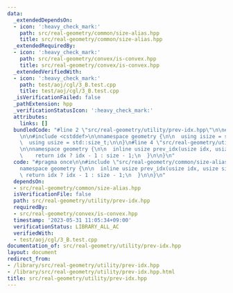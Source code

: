 ```yaml
---
data:
  _extendedDependsOn:
  - icon: ':heavy_check_mark:'
    path: src/real-geometry/common/size-alias.hpp
    title: src/real-geometry/common/size-alias.hpp
  _extendedRequiredBy:
  - icon: ':heavy_check_mark:'
    path: src/real-geometry/convex/is-convex.hpp
    title: src/real-geometry/convex/is-convex.hpp
  _extendedVerifiedWith:
  - icon: ':heavy_check_mark:'
    path: test/aoj/cgl/3_B.test.cpp
    title: test/aoj/cgl/3_B.test.cpp
  _isVerificationFailed: false
  _pathExtension: hpp
  _verificationStatusIcon: ':heavy_check_mark:'
  attributes:
    links: []
  bundledCode: "#line 2 \"src/real-geometry/utility/prev-idx.hpp\"\n\n#line 2 \"src/real-geometry/common/size-alias.hpp\"\
    \n\n#include <cstddef>\n\nnamespace geometry {\n\n  using isize = std::ptrdiff_t;\n\
    \  using usize = std::size_t;\n\n}\n#line 4 \"src/real-geometry/utility/prev-idx.hpp\"\
    \n\nnamespace geometry {\n\n  inline usize prev_idx(usize idx, usize size) {\n\
    \    return idx ? idx - 1 : size - 1;\n  }\n\n}\n"
  code: "#pragma once\n\n#include \"src/real-geometry/common/size-alias.hpp\"\n\n\
    namespace geometry {\n\n  inline usize prev_idx(usize idx, usize size) {\n   \
    \ return idx ? idx - 1 : size - 1;\n  }\n\n}\n"
  dependsOn:
  - src/real-geometry/common/size-alias.hpp
  isVerificationFile: false
  path: src/real-geometry/utility/prev-idx.hpp
  requiredBy:
  - src/real-geometry/convex/is-convex.hpp
  timestamp: '2023-05-31 11:05:34+09:00'
  verificationStatus: LIBRARY_ALL_AC
  verifiedWith:
  - test/aoj/cgl/3_B.test.cpp
documentation_of: src/real-geometry/utility/prev-idx.hpp
layout: document
redirect_from:
- /library/src/real-geometry/utility/prev-idx.hpp
- /library/src/real-geometry/utility/prev-idx.hpp.html
title: src/real-geometry/utility/prev-idx.hpp
---
```

